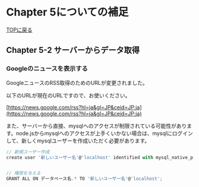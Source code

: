 # Chapter 5についての補足

[TOPに戻る](https://ta-private.github.io/nodejs2-docs/)

## Chapter 5-2 サーバーからデータ取得

### Googleのニュースを表示する

GoogleニュースのRSS取得のためのURLが変更されました。

以下のURLが現在のURLですので、お使いください。

[https://news.google.com/rss?hl=ja&gl=JP&ceid=JP:ja](https://news.google.com/rss?hl=ja&gl=JP&ceid=JP:ja)

また、サーバーから直接、mysqlへのアクセスが制限されている可能性があります。node.jsからmysqlへのアクセスが上手くいかない場合は、mysqlにログインして、新しくmysqlユーザーを作成いただく必要があります。

```javascript
// 新規ユーザー作成
create user '新しいユーザー名'@'localhost' identified with mysql_native_password by '任意のパスワード';


// 権限を与える
GRANT ALL ON データベース名.* TO '新しいユーザー名'@'localhost';
